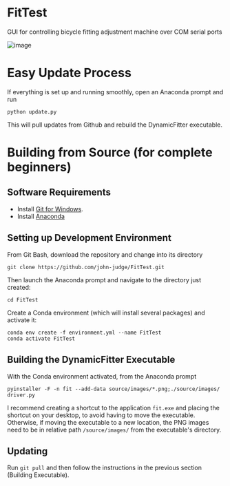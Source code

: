 # FitTest
GUI for controlling bicycle fitting adjustment machine over COM serial ports

![image](https://user-images.githubusercontent.com/40705003/152251496-2f409a41-8eb7-4f5b-a06b-87832392b7fd.png)

# Easy Update Process
If everything is set up and running smoothly, open an Anaconda prompt and run
```
python update.py
```
This will pull updates from Github and rebuild the DynamicFitter executable.

# Building from Source (for complete beginners)

## Software Requirements

- Install [Git for Windows](https://git-scm.com/download/win).
- Install [Anaconda](https://www.anaconda.com/products/individual)

## Setting up Development Environment

From Git Bash, download the repository and change into its directory
```
git clone https://github.com/john-judge/FitTest.git
```

Then launch the Anaconda prompt and navigate to the directory just created:

```
cd FitTest
```

Create a Conda environment (which will install several packages) and activate it:
```
conda env create -f environment.yml --name FitTest
conda activate FitTest
```

## Building the DynamicFitter Executable

With the Conda environment activated, from the Anaconda prompt

```
pyinstaller -F -n fit --add-data source/images/*.png;./source/images/ driver.py
```

I recommend creating a shortcut to the application `fit.exe` and placing the shortcut on your desktop, to avoid having to move the executable. Otherwise, if moving the executable to a new location, the PNG images need to be in relative path `/source/images/` from the executable's directory.

## Updating
Run 
```git pull```
and then follow the instructions in the previous section (Building Executable). 

